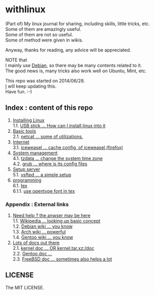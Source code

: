 # withlinux

(Part of) My linux journal for sharing, including skills, little tricks, etc.  
Some of them are amazingly useful.  
Some of them are not so useful.  
Some of method were given in wikis.  
  
Anyway, thanks for reading, any advice will be appreciated.  
  
NOTE that  
I mainly use [Debian](https://www.debian.org), so there may be many contents related to it.  
The good news is, many tricks also work well on Ubuntu, Mint, etc.  
  
This repo was started on 2014/06/28.  
[I](https://github.com/CDLuminate) will keep updating this.  
Have fun. :-)  
  
## Index : content of this repo
1. [Installing Linux](./install)  
1.1. [USB stick ... How can I install linux into it](./install/install-linux-into-usb-stick.txt)  
2. [Basic tools](./basic_tools)  
2.1. [netcat ... some of utilizations.](./basic_tools/netcat.txt)  
3. [Internet](./internet)  
3.1. [iceweasel ... cache config, of iceweasel (firefox)](./internet/iceweasel-cache.txt)  
4. [System management](./config)  
4.1. [tzdata ... change the system time zone](./config/time_zone_change.txt)  
4.2. [grub ... where is its config files](./config/grub_config_file_location.txt)  
5. [Setup server](./server)  
5.1. [vsftpd ... a simple setup](./server/BriefVsftpd.tex)  
6. [programming](./lang)  
6.1. [tex](./lang/tex)  
6.1.1. [use opentype font in tex](./lang/tex/tex-opentype-font.txt)  
  
### Appendix : External links
1. [Need help ? the anwser may be here](https://google.com)  
1.1. [Wikipedia ... looking up basic concept](http://wikipedia.org)  
1.2. [Debian wiki ... you know](https://wiki.debian.org)  
1.3. [Arch wiki ... powerful](https://wiki.archlinux.org)  
1.4. [Gentoo wiki ... you know](https://wiki.gentoo.org/wiki/Main_Page)  
2. [Lots of docs out there](https://google.com)  
2.1. [kernel doc ... OR kernel.tar.xz:/doc](https://www.kernel.org/doc)  
2.2. [Gentoo doc ...](http://www.gentoo.org/doc)  
2.3. [FreeBSD doc ... sometimes also helps a lot](https://www.freebsd.org/docs.html)  

## LICENSE
The MIT LICENSE.  
